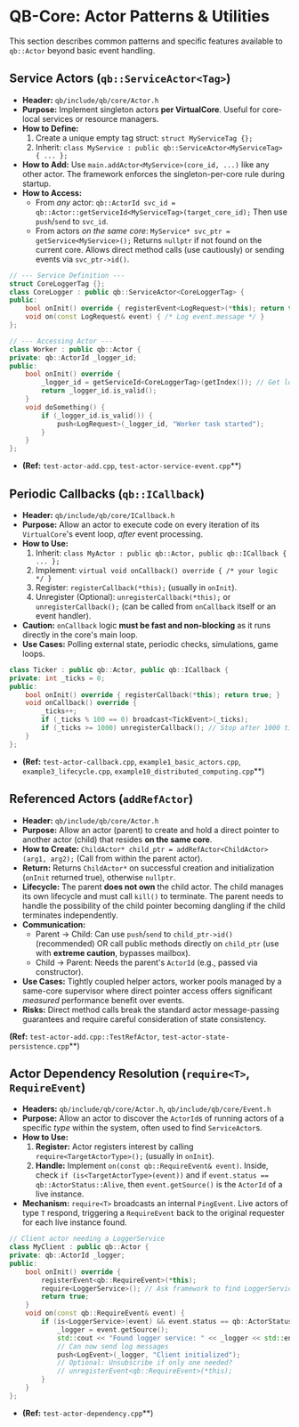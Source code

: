 # QB-Core: Actor Patterns & Utilities

This section describes common patterns and specific features available to `qb::Actor` beyond basic event handling.

## Service Actors (`qb::ServiceActor<Tag>`)

*   **Header:** `qb/include/qb/core/Actor.h`
*   **Purpose:** Implement singleton actors **per VirtualCore**. Useful for core-local services or resource managers.
*   **How to Define:**
    1.  Create a unique empty tag struct: `struct MyServiceTag {};`
    2.  Inherit: `class MyService : public qb::ServiceActor<MyServiceTag> { ... };`
*   **How to Add:** Use `main.addActor<MyService>(core_id, ...)` like any other actor. The framework enforces the singleton-per-core rule during startup.
*   **How to Access:**
    *   From *any* actor: `qb::ActorId svc_id = qb::Actor::getServiceId<MyServiceTag>(target_core_id);` Then use `push`/`send` to `svc_id`.
    *   From actors *on the same core*: `MyService* svc_ptr = getService<MyService>();` Returns `nullptr` if not found on the current core. Allows direct method calls (use cautiously) or sending events via `svc_ptr->id()`.

```cpp
// --- Service Definition ---
struct CoreLoggerTag {};
class CoreLogger : public qb::ServiceActor<CoreLoggerTag> {
public:
    bool onInit() override { registerEvent<LogRequest>(*this); return true; }
    void on(const LogRequest& event) { /* Log event.message */ }
};

// --- Accessing Actor ---
class Worker : public qb::Actor {
private: qb::ActorId _logger_id;
public:
    bool onInit() override {
        _logger_id = getServiceId<CoreLoggerTag>(getIndex()); // Get logger on my core
        return _logger_id.is_valid();
    }
    void doSomething() {
        if (_logger_id.is_valid()) {
            push<LogRequest>(_logger_id, "Worker task started");
        }
    }
};
```
*   **(Ref:** `test-actor-add.cpp`, `test-actor-service-event.cpp`**)

## Periodic Callbacks (`qb::ICallback`)

*   **Header:** `qb/include/qb/core/ICallback.h`
*   **Purpose:** Allow an actor to execute code on every iteration of its `VirtualCore`'s event loop, *after* event processing.
*   **How to Use:**
    1.  Inherit: `class MyActor : public qb::Actor, public qb::ICallback { ... };`
    2.  Implement: `virtual void onCallback() override { /* your logic */ }`
    3.  Register: `registerCallback(*this);` (usually in `onInit`).
    4.  Unregister (Optional): `unregisterCallback(*this);` or `unregisterCallback();` (can be called from `onCallback` itself or an event handler).
*   **Caution:** `onCallback` logic **must be fast and non-blocking** as it runs directly in the core's main loop.
*   **Use Cases:** Polling external state, periodic checks, simulations, game loops.

```cpp
class Ticker : public qb::Actor, public qb::ICallback {
private: int _ticks = 0;
public:
    bool onInit() override { registerCallback(*this); return true; }
    void onCallback() override {
        _ticks++;
        if (_ticks % 100 == 0) broadcast<TickEvent>(_ticks);
        if (_ticks >= 1000) unregisterCallback(); // Stop after 1000 ticks
    }
};
```
*   **(Ref:** `test-actor-callback.cpp`, `example1_basic_actors.cpp`, `example3_lifecycle.cpp`, `example10_distributed_computing.cpp`**)

## Referenced Actors (`addRefActor`)

*   **Header:** `qb/include/qb/core/Actor.h`
*   **Purpose:** Allow an actor (parent) to create and hold a direct pointer to another actor (child) that resides **on the same core**.
*   **How to Create:** `ChildActor* child_ptr = addRefActor<ChildActor>(arg1, arg2);` (Call from within the parent actor).
*   **Return:** Returns `ChildActor*` on successful creation and initialization (`onInit` returned true), otherwise `nullptr`.
*   **Lifecycle:** The parent **does not own** the child actor. The child manages its own lifecycle and must call `kill()` to terminate. The parent needs to handle the possibility of the child pointer becoming dangling if the child terminates independently.
*   **Communication:**
    *   Parent -> Child: Can use `push`/`send` to `child_ptr->id()` (recommended) OR call public methods directly on `child_ptr` (use with **extreme caution**, bypasses mailbox).
    *   Child -> Parent: Needs the parent's `ActorId` (e.g., passed via constructor).
*   **Use Cases:** Tightly coupled helper actors, worker pools managed by a same-core supervisor where direct pointer access offers significant *measured* performance benefit over events.
*   **Risks:** Direct method calls break the standard actor message-passing guarantees and require careful consideration of state consistency.

**(Ref:** `test-actor-add.cpp::TestRefActor`, `test-actor-state-persistence.cpp`**)

## Actor Dependency Resolution (`require<T>`, `RequireEvent`)

*   **Headers:** `qb/include/qb/core/Actor.h`, `qb/include/qb/core/Event.h`
*   **Purpose:** Allow an actor to discover the `ActorId`s of running actors of a specific *type* within the system, often used to find `ServiceActor`s.
*   **How to Use:**
    1.  **Register:** Actor registers interest by calling `require<TargetActorType>();` (usually in `onInit`).
    2.  **Handle:** Implement `on(const qb::RequireEvent& event)`. Inside, check `if (is<TargetActorType>(event))` and if `event.status == qb::ActorStatus::Alive`, then `event.getSource()` is the `ActorId` of a live instance.
*   **Mechanism:** `require<T>` broadcasts an internal `PingEvent`. Live actors of type `T` respond, triggering a `RequireEvent` back to the original requester for each live instance found.

```cpp
// Client actor needing a LoggerService
class MyClient : public qb::Actor {
private: qb::ActorId _logger;
public:
    bool onInit() override {
        registerEvent<qb::RequireEvent>(*this);
        require<LoggerService>(); // Ask framework to find LoggerService instances
        return true;
    }
    void on(const qb::RequireEvent& event) {
        if (is<LoggerService>(event) && event.status == qb::ActorStatus::Alive) {
            _logger = event.getSource();
            std::cout << "Found logger service: " << _logger << std::endl;
            // Can now send log messages
            push<LogEvent>(_logger, "Client initialized");
            // Optional: Unsubscribe if only one needed?
            // unregisterEvent<qb::RequireEvent>(*this);
        }
    }
};
```
*   **(Ref:** `test-actor-dependency.cpp`**) 